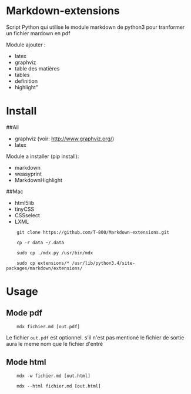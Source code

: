Markdown-extensions
===================

Script Python qui utilise le module markdown de python3 pour tranformer un fichier mardown en pdf

Module ajouter :
* latex
* graphviz
* table des matières
* tables
* definition
* highlight"

# Install
##All
* graphviz (voir: http://www.graphviz.org/)
* latex

Module a installer (pip install):
* markdown
* weasyprint
* MarkdownHighlight

##Mac
* html5lib
* tinyCSS
* CSSselect
* LXML


```
    git clone https://github.com/T-800/Markdown-extensions.git

    cp -r data ~/.data

    sudo cp ./mdx.py /usr/bin/mdx

    sudo cp extensions/* /usr/lib/python3.4/site-packages/markdown/extensions/

```
# Usage

## Mode pdf

```
    mdx fichier.md [out.pdf]
```

Le fichier ```out.pdf``` est optionnel. s'il n'est pas mentioné le fichier de sortie aura le meme nom que le fichier d'entré


## Mode html

```
    mdx -w fichier.md [out.html]
```


```
    mdx --html fichier.md [out.html]
```

